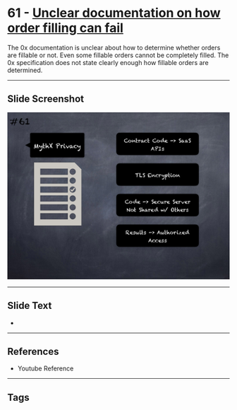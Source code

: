 
# 61 - [Unclear documentation on how order filling can fail](./Unclear%20documentation%20on%20how%20order%20filling%20can%20fail.md)

 The 0x documentation is unclear about how to determine whether orders are fillable or not. Even some fillable orders cannot be completely filled. The 0x specification does not state clearly enough how fillable orders are determined.


___
## Slide Screenshot
![061.png](../../images/6.Audit%20Techniques%20and%20Tools%20101/061.png)
___
## Slide Text
- 
___
## References
- Youtube Reference
___
## Tags
